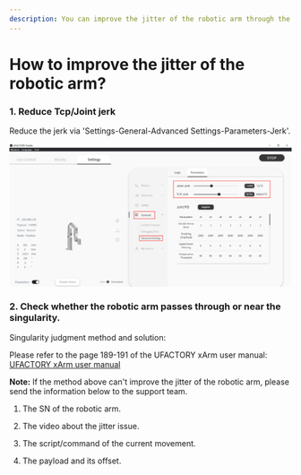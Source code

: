 ```yaml
---
description: You can improve the jitter of the robotic arm through the method below.
---
```


# How to improve the jitter of the robotic arm?

### 1. Reduce Tcp/Joint jerk

Reduce the jerk via 'Settings-General-Advanced Settings-Parameters-Jerk'.



 ![](../assets/image(48).png)

### 2. Check whether the robotic arm passes through or near the singularity.

Singularity judgment method and solution:

Please refer to the page 189-191 of the UFACTORY xArm user manual: [UFACTORY xArm user manual](https://www.ufactory.cc/pages/download-xarm)




**Note:** If the method above can't improve the jitter of the robotic arm, please send the information below to the support team.


1. The SN of the robotic arm.

2. The video about the jitter issue.

3. The script/command of the current movement.

4. The payload and its offset.
